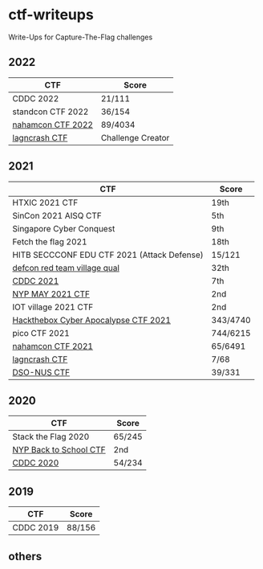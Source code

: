 # ctf-writeups

Write-Ups for Capture-The-Flag challenges

## 2022
| CTF                    | Score  |
|------------------------|--------|
| CDDC 2022      | 21/111 |
| standcon CTF 2022              | 36/154  |
| [nahamcon CTF 2022](2022/nahamcon%202022%20CTF)              | 89/4034  |
| [lagncrash CTF](2022/LagNCrash%202022)              | Challenge Creator  |

## 2021
| CTF                    | Score  |
|------------------------|--------|
| HTXIC 2021 CTF    | 19th |
| SinCon 2021 AISQ CTF    | 5th |
| Singapore Cyber Conquest    | 9th |
| Fetch the flag 2021    | 18th |
| HITB SECCCONF EDU CTF 2021 (Attack Defense)    | 15/121 |
| [defcon red team village qual](2021/defcon-rtv-2021)      | 32th |
| [CDDC 2021](2021/CDDC%202021)      | 7th |
| [NYP MAY 2021 CTF](2021/nyp-may-2021%20ctf)      | 2nd |
| IOT village 2021 CTF      | 2nd |
| [Hackthebox Cyber Apocalypse CTF 2021](2021/CyberApocalypse%202021)     | 343/4740 |
| pico CTF 2021     | 744/6215|
| [nahamcon CTF 2021](2021/nahamcon%202021%20CTF)     | 65/6491|
| [lagncrash CTF](2021/LagNCrash%202021)              | 7/68   |
| [DSO-NUS CTF](2021/DSO-NUS%20CTF%202021)            | 39/331 |

## 2020
| CTF                    | Score  |
|------------------------|--------|
| Stack the Flag 2020    | 65/245 |
| [NYP Back to School CTF](2020/NYP-Back_To_School-CTF-writeup) | 2nd    |
| [CDDC 2020](2020/CDDC-2020-writeup)              | 54/234 |

## 2019
| CTF                    | Score  |
|------------------------|--------|
| CDDC 2019              | 88/156 |

## others
